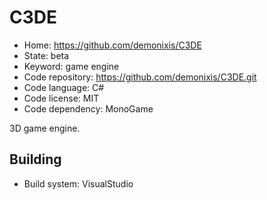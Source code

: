 # C3DE

- Home: https://github.com/demonixis/C3DE
- State: beta
- Keyword: game engine
- Code repository: https://github.com/demonixis/C3DE.git
- Code language: C#
- Code license: MIT
- Code dependency: MonoGame

3D game engine.

## Building

- Build system: VisualStudio
